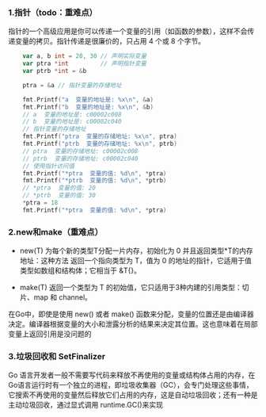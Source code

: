 ### 1.指针（todo：重难点）

指针的一个高级应用是你可以传递一个变量的引用（如函数的参数），这样不会传递变量的拷贝。指针传递是很廉价的，只占用 4 个或 8 个字节。

```go
    var a, b int = 20, 30 // 声明实际变量
    var ptra *int         // 声明指针变量
    var ptrb *int = &b

    ptra = &a // 指针变量的存储地址

    fmt.Printf("a  变量的地址是: %x\n", &a)
    fmt.Printf("b  变量的地址是: %x\n", &b)
    // a  变量的地址是: c00002c008
    // b  变量的地址是: c00002c040
    // 指针变量的存储地址
    fmt.Printf("ptra  变量的存储地址: %x\n", ptra)
    fmt.Printf("ptrb  变量的存储地址: %x\n", ptrb)
    // ptra  变量的存储地址: c00002c008
    // ptrb  变量的存储地址: c00002c040
    // 使用指针访问值
    fmt.Printf("*ptra  变量的值: %d\n", *ptra)
    fmt.Printf("*ptrb  变量的值: %d\n", *ptrb)
    // *ptra  变量的值: 20
    // *ptrb  变量的值: 30
    *ptra = 18
    fmt.Printf("*ptra  变量的值: %d\n", *ptra)
```

### 2.new和make（重难点）

- new(T) 为每个新的类型T分配一片内存，初始化为 0 并且返回类型*T的内存地址：这种方法 返回一个指向类型为 T，值为 0 的地址的指针，它适用于值类型如数组和结构体；它相当于 &T{}。

- make(T) 返回一个类型为 T 的初始值，它只适用于3种内建的引用类型：切片、map 和 channel。


在Go中，即使是使用 new() 或者 make() 函数来分配，变量的位置还是由编译器决定。编译器根据变量的大小和泄露分析的结果来决定其位置。这也意味着在局部变量上返回引用是没问题的

### 3.垃圾回收和 SetFinalizer

Go 语言开发者一般不需要写代码来释放不再使用的变量或结构体占用的内存，在 Go语言运行时有一个独立的进程，即垃圾收集器（GC），会专门处理这些事情，它搜索不再使用的变量然后释放它们占用的内存，这是自动垃圾回收；还有一种是主动垃圾回收，通过显式调用 runtime.GC()来实现

